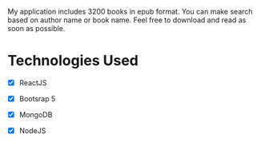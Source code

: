 My application includes 3200 books in epub format. You can make search based on author name or book name. Feel free to download and read as soon as possible.

# Technologies Used
 - [x] ReactJS
 
 - [x] Bootsrap 5
 - [x] MongoDB
 - [x] NodeJS


